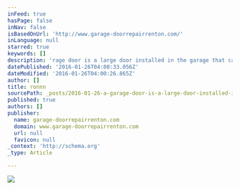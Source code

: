 ```yaml
---
inFeed: true
hasPage: false
inNav: false
isBasedOnUrl: 'http://www.garage-doorrepairrenton.com/'
inLanguage: null
starred: true
keywords: []
description: 'rage door is a large door installed in the garage that can be operated manually or by an electric motor (automatically) Garage doors are often large enough to accommodate cars and other vehicles. In Renton, garage doors are made of wood, metal, or fiberglass, and may be insulated to prevent heat loss   In almost all the houses in Renton today, garage doors have become esse'
datePublished: '2016-01-26T04:00:33.056Z'
dateModified: '2016-01-26T04:00:26.865Z'
author: []
title: ronnn
sourcePath: _posts/2016-01-26-a-garage-door-is-a-large-door-installed-in-the-garage-that-c.md
published: true
authors: []
publisher:
  name: garage-doorrepairrenton.com
  domain: www.garage-doorrepairrenton.com
  url: null
  favicon: null
_context: 'http://schema.org'
_type: Article

---
```

![](https://the-grid-user-content.s3-us-west-2.amazonaws.com/71cf0f24-c363-4282-b81d-951c688db5f9.jpg)